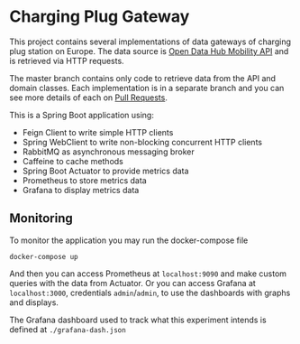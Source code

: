 # Charging Plug Gateway

This project contains several implementations of data gateways of charging plug station on Europe. 
The data source is [Open Data Hub Mobility API](https://mobility.api.opendatahub.com/v2/apispec)
 and is retrieved via HTTP requests.

The master branch contains only code to retrieve data from the API
and domain classes. Each implementation is in a separate branch and you can
see more details of each on [Pull Requests](https://github.com/gfmota/charging-plug-gateway/pulls).

This is a Spring Boot application using:
* Feign Client to write simple HTTP clients
* Spring WebClient to write non-blocking concurrent HTTP clients
* RabbitMQ as asynchronous messaging broker
* Caffeine to cache methods
* Spring Boot Actuator to provide metrics data
* Prometheus to store metrics data
* Grafana to display metrics data

## Monitoring

To monitor the application you may run the docker-compose file 
```
docker-compose up
```
And then you can access Prometheus at `localhost:9090` and make custom queries with the data from Actuator.
Or you can access Grafana at `localhost:3000`, credentials `admin`/`admin`, to use the dashboards with graphs and displays.

The Grafana dashboard used to track what this experiment intends is defined at `./grafana-dash.json`
